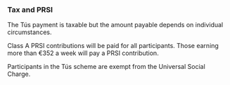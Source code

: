 ###  Tax and PRSI

The Tús payment is taxable but the amount payable depends on individual
circumstances.

Class A PRSI contributions will be paid for all participants. Those earning
more than €352 a week will pay a PRSI contribution.

Participants in the Tús scheme are exempt from the Universal Social Charge.
